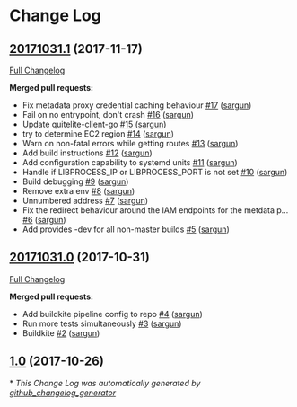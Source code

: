 # Change Log

## [20171031.1](https://github.com/Netflix/titus-executor/tree/20171031.1) (2017-11-17)
[Full Changelog](https://github.com/Netflix/titus-executor/compare/20171031.0...20171031.1)

**Merged pull requests:**

- Fix metadata proxy credential caching behaviour [\#17](https://github.com/Netflix/titus-executor/pull/17) ([sargun](https://github.com/sargun))
- Fail on no entrypoint, don't crash [\#16](https://github.com/Netflix/titus-executor/pull/16) ([sargun](https://github.com/sargun))
- Update quitelite-client-go [\#15](https://github.com/Netflix/titus-executor/pull/15) ([sargun](https://github.com/sargun))
- try to determine EC2 region [\#14](https://github.com/Netflix/titus-executor/pull/14) ([sargun](https://github.com/sargun))
- Warn on non-fatal errors while getting routes [\#13](https://github.com/Netflix/titus-executor/pull/13) ([sargun](https://github.com/sargun))
- Add build instructions [\#12](https://github.com/Netflix/titus-executor/pull/12) ([sargun](https://github.com/sargun))
- Add configuration capability to systemd units [\#11](https://github.com/Netflix/titus-executor/pull/11) ([sargun](https://github.com/sargun))
- Handle if LIBPROCESS\_IP or LIBPROCESS\_PORT is not set [\#10](https://github.com/Netflix/titus-executor/pull/10) ([sargun](https://github.com/sargun))
- Build debugging [\#9](https://github.com/Netflix/titus-executor/pull/9) ([sargun](https://github.com/sargun))
- Remove extra env [\#8](https://github.com/Netflix/titus-executor/pull/8) ([sargun](https://github.com/sargun))
- Unnumbered address [\#7](https://github.com/Netflix/titus-executor/pull/7) ([sargun](https://github.com/sargun))
- Fix the redirect behaviour around the IAM endpoints for the metdata p… [\#6](https://github.com/Netflix/titus-executor/pull/6) ([sargun](https://github.com/sargun))
- Add provides -dev for all non-master builds [\#5](https://github.com/Netflix/titus-executor/pull/5) ([sargun](https://github.com/sargun))

## [20171031.0](https://github.com/Netflix/titus-executor/tree/20171031.0) (2017-10-31)
[Full Changelog](https://github.com/Netflix/titus-executor/compare/1.0...20171031.0)

**Merged pull requests:**

- Add buildkite pipeline config to repo [\#4](https://github.com/Netflix/titus-executor/pull/4) ([sargun](https://github.com/sargun))
- Run more tests simultaneously [\#3](https://github.com/Netflix/titus-executor/pull/3) ([sargun](https://github.com/sargun))
- Buildkite [\#2](https://github.com/Netflix/titus-executor/pull/2) ([sargun](https://github.com/sargun))

## [1.0](https://github.com/Netflix/titus-executor/tree/1.0) (2017-10-26)


\* *This Change Log was automatically generated by [github_changelog_generator](https://github.com/skywinder/Github-Changelog-Generator)*